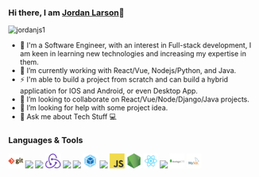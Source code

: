 ### Hi there, I am [Jordan Larson](#)👋
<img src="https://komarev.com/ghpvc/?username=jordanjs1" alt="jordanjs1" />

- 🌱  I'm a Software Engineer, with an interest in Full-stack development, I am keen in learning new technologies and increasing my expertise in them. 
- 🔭  I’m currently working with React/Vue, Nodejs/Python, and Java. 
- ⚡  I'm able to build a project from scratch and can build a hybrid application for IOS and Android, or even Desktop App.
- 👯  I’m looking to collaborate on React/Vue/Node/Django/Java projects.
- 🤔  I’m looking for help with some project idea.
- 💬  Ask me about Tech Stuff 💻

### Languages & Tools

<code><img height="30" src="https://raw.githubusercontent.com/github/explore/80688e429a7d4ef2fca1e82350fe8e3517d3494d/topics/git/git.png"></code>
<code><img height="30" src="https://raw.githubusercontent.com/jmnote/z-icons/master/svg/python.svg"></code>
<code><img height="30" src="https://github.com/jalbertsr/logo-badge-images/blob/master/img/rsz_ant-design.png?raw=true"></code>
<code><img height="30" src="https://github.com/MarioTerron/logo-images/blob/master/logos/redux.png"></code>
<code><img height="30" src="https://github.com/jalbertsr/logo-badge-images/blob/master/img/rsz_nextjs.png?raw=true"></code>
<code><img height="30" src="https://github.com/jalbertsr/logo-badge-images/blob/master/img/rsz_electron.png?raw=true"></code> 
<code><img height="30" src="https://raw.githubusercontent.com/ddmarin94/React-Webpack-Github/master/img/webpack.png"></code>
<code><img height="30" src="https://i.imgur.com/VyjCJuz.png"></code> 
<code><img height="30" src="https://raw.githubusercontent.com/github/explore/80688e429a7d4ef2fca1e82350fe8e3517d3494d/topics/javascript/javascript.png"></code>
<code><img height="30" src="https://raw.githubusercontent.com/github/explore/80688e429a7d4ef2fca1e82350fe8e3517d3494d/topics/nodejs/nodejs.png"></code>
<code><img height="30" src="https://raw.githubusercontent.com/github/explore/80688e429a7d4ef2fca1e82350fe8e3517d3494d/topics/react/react.png"></code>
<code><img height="30" src="https://cdn.jsdelivr.net/gh/devicons/devicon/icons/vuejs/vuejs-original-wordmark.svg"></code>
<code><img height="30" src="https://raw.githubusercontent.com/github/explore/80688e429a7d4ef2fca1e82350fe8e3517d3494d/topics/mongodb/mongodb.png"></code>
<code><img height="30" src="https://raw.githubusercontent.com/github/explore/80688e429a7d4ef2fca1e82350fe8e3517d3494d/topics/mysql/mysql.png"></code>



